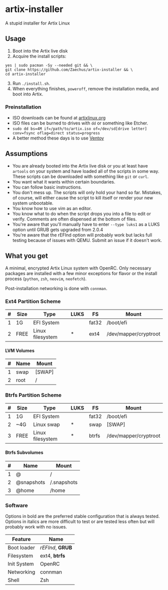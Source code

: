 # artix-installer

A stupid installer for Artix Linux

## Usage

1. Boot into the Artix live disk
2. Acquire the install scripts:
```
yes | sudo pacman -Sy --needed git && \
git clone https://github.com/Zaechus/artix-installer && \
cd artix-installer
```
3. Run `./install.sh`.
4. When everything finishes, `poweroff`, remove the installation media, and boot into Artix.

### Preinstallation

* ISO downloads can be found at [artixlinux.org](https://artixlinux.org/download.php)
* ISO files can be burned to drives with `dd` or something like Etcher.
* `sudo dd bs=4M if=/path/to/artix.iso of=/dev/sd[drive letter] conv=fsync oflag=direct status=progress`
* A better method these days is to use [Ventoy](https://www.ventoy.net/en/index.html)

## Assumptions

* You are already booted into the Artix live disk or you at least have `artools` on your system and have loaded all of the scripts in some way. These scripts can be downloaded with something like `git` or `curl`.
* You want what it wants within certain boundaries.
* You can follow basic instructions.
* You don't mess up. The scripts will only hold your hand so far. Mistakes, of course, will either cause the script to kill itself or render your new system unbootable.
* You know how to use vim as an editor.
* You know what to do when the script drops you into a file to edit or verify. Comments are often dispensed at the bottom of files.
* You're aware that you'll manually have to enter `--type luks1` as a LUKS option until GRUB gets upgraded from 2.0.4
* You're aware that the rEFInd option will probably work but lacks full testing because of issues with QEMU. Submit an issue if it doesn't work.

## What you get

A minimal, encrypted Artix Linux system with OpenRC. Only necessary packages are installed with a few minor exceptions for flavor or the install process (`python`, `zsh`, `neovim`, `neofetch`).

Post-installation networking is done with `connman`.

### Ext4 Partition Scheme
\# | Size | Type | LUKS | FS | Mount
-|-|-|-|-|-
1 | 1G | EFI System |  | fat32 | /boot/efi
2 | FREE | Linux filesystem | * | ext4 | /dev/mapper/cryptroot

#### LVM Volumes
\# | Name | Mount
-|-|-
1 | swap | [SWAP]
2 | root | /

### Btrfs Partition Scheme
\# | Size | Type | LUKS | FS | Mount
-|-|-|-|-|-
1 | 1G | EFI System |  | fat32 | /boot/efi
2 | ~4G | Linux swap | * | swap | [SWAP]
3 | FREE | Linux filesystem | * | btrfs | /dev/mapper/cryptroot

#### Btrfs Subvolumes
\# | Name | Mount
-|-|-
1 | @ | /
2 | @snapshots | /.snapshots
3 | @home | /home

### Software

Options in bold are the preferred stable configuration that is always tested. Options in italics are more difficult to test or are tested less often but will probably work with no issues.

Feature | Name
-|-
Boot loader | _rEFInd_, **GRUB**
Filesystem | ext4, **btrfs**
Init System | OpenRC
Networking | connman
Shell | Zsh
